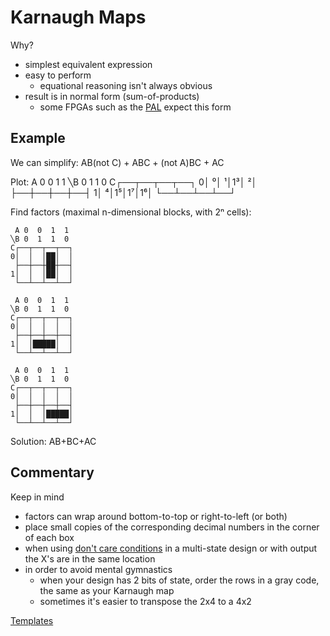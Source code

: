 # Karnaugh Maps


Why?
 - simplest equivalent expression
 - easy to perform
    - equational reasoning isn't always obvious
 - result is in normal form (sum-of-products)
    - some FPGAs such as the [PAL](PAL.md) expect this form

## Example

We can simplify:
	AB(not C) + ABC + (not A)BC + AC

Plot:
     A 0  0  1  1
    ╲B 0  1  1  0
    C┌──┬──┬──┬──┐
    0│ ⁰│ ¹│1³│ ²│
     ├──┼──┼──┼──┤
    1│ ⁴│1⁵│1⁷│1⁶│
     └──┴──┴──┴──┘

Find factors (maximal n-dimensional blocks, with 2ⁿ cells):

     A 0  0  1  1
    ╲B 0  1  1  0
    C┌──┬──┬──┬──┐
    0│  │  │██│  │
     ├──┼──┼██┼──┤
    1│  │  │██│  │
     └──┴──┴──┴──┘

     A 0  0  1  1
    ╲B 0  1  1  0
    C┌──┬──┬──┬──┐
    0│  │  │  │  │
     ├──┼──┼──┼──┤
    1│  │█████│  │
     └──┴──┴──┴──┘

     A 0  0  1  1
    ╲B 0  1  1  0
    C┌──┬──┬──┬──┐
    0│  │  │  │  │
     ├──┼──┼──┼──┤
    1│  │  │█████│
     └──┴──┴──┴──┘
Solution:
    AB+BC+AC

## Commentary

Keep in mind
 - factors can wrap around bottom-to-top or right-to-left (or both)
 - place small copies of the corresponding decimal numbers in the corner of each box
 - when using [don't care conditions](dont-care.md) in a multi-state design or with output the X's are in the same location
 - in order to avoid mental gymnastics
    - when your design has 2 bits of state, order the rows in a gray code, the same as your Karnaugh map
    - sometimes it's easier to transpose the 2x4 to a 4x2

[Templates](gray-code.md)
